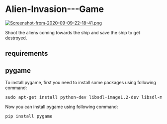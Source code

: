 # Alien-Invasion---Game
[![Screenshot-from-2020-09-09-22-18-41.png](https://i.postimg.cc/VLVzWpyR/Screenshot-from-2020-09-09-22-18-41.png)](https://postimg.cc/nCq8Hdhj)

Shoot the aliens coming towards the ship and save the ship to get destroyed.
## requirements
## pygame
To install pygame, first you need to install some packages using following command:
<pre>sudo apt-get install python-dev libsdl-image1.2-dev libsdl-mixer1.2-dev libsdl-ttf2.0-dev libsdl1.2-dev libsmpeg-dev python-numpy subversion libportmidi-dev ffmpeg libswscale-dev libavformat-dev libavcodec-dev libfreetype6-dev</pre>
Now you can install pygame using following command:
<pre>pip install pygame</pre>

